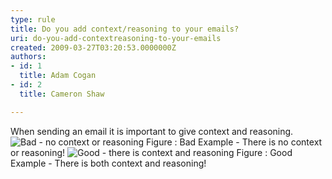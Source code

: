 ```yaml
---
type: rule
title: Do you add context/reasoning to your emails?
uri: do-you-add-contextreasoning-to-your-emails
created: 2009-03-27T03:20:53.0000000Z
authors:
- id: 1
  title: Adam Cogan
- id: 2
  title: Cameron Shaw

---
```


 When sending an email it is important to give context and reasoning.<br> ![Bad - no context or reasoning](/Standards/Communication/RulesToBetterEmail/PublishingImages/BadContextReasoning.GIF) Figure : Bad Example - There is no context or reasoning! ![Good - there is context and reasoning](/Standards/Communication/RulesToBetterEmail/PublishingImages/GoodContextReasoning.jpg) Figure : Good Example - There is both context and reasoning!
